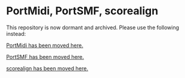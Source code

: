 # PortMidi, PortSMF, scorealign

This repository is now dormant and archived. Please use the following instead:

[PortMidi has been moved here.](https://github.com/PortMidi/portmidi)

[PortSMF has been moved here.](https://github.com/PortMidi/portsmf)

[scorealign has been moved here.](https://github.com/rbdannenberg/scorealign)


